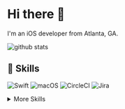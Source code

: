 # Hi there 👋

I'm an iOS developer from Atlanta, GA.

![github stats](https://github-readme-stats.vercel.app/api?username=kevnm67&count_private=true&theme=blueberry&hide_border=true&show_icons=true)

## 💼 Skills

![Swift][swift-shield]
![macOS][macOS-shield]
![CircleCI][circleci-shield]
![Jira][Jira-shield]

<details>
<summary>More Skills</summary>
<br>

![Swift][swift-shield]
![Python][Python-shield]
![Ruby][Ruby-shield]

<br>

![Actions][actions-shield]
![Bitrise][Bitrise-shield]
![TravisCI][TravisCI-shield]

<br>

![GitHub][GitHub-shield]
![AWS][aws-shield]
![Postman][Postman-shield]
![CodeClimate][CodeClimate-shield]
![CocoaPods][CocoaPods-shield]

<br>

![Jira][Jira-shield]
![Confluence][Confluence-shield]
![Pivotal][Pivotal-shield]

<br>

[![Unifi][unifi-shield]][unifi-url]

<br>

![Sketch][Sketch-shield]
![Photoshop][Photoshop-shield]

<p align="right">(<a href="#top">back to top</a>)</p>

<!-- </details> -->

<!-- ACKNOWLEDGMENTS -->
## Acknowledgments

* [Img Shields](https://shields.io)
* [simple-icons](https://github.com/simple-icons/simple-icons)

<p align="right">(<a href="#top">back to top</a>)</p>

<br>

<!--https://github.com/Ileriayo/markdown-badges-->

<!-- MARKDOWN LINKS & IMAGES -->
<!-- https://www.markdownguide.org/basic-syntax/#reference-style-links -->
[unifi-shield]: https://img.shields.io/badge/Unifi-informational?style=flat&logo=Ubiquiti&logoColor=white&color=0559C9
[unifi-url]: https://www.ui.com
[macos-shield]: https://img.shields.io/badge/macOS-informational?style=flat&logo=macOS&logoColor=white&color=000000

[aws-shield]: https://img.shields.io/badge/AWS-informational?style=flat&logo=amazonaws&logoColor=white&color=232F3E
[Jira-shield]: https://img.shields.io/badge/Jira-informational?style=flat&logo=jirasoftware&logoColor=white&color=0052CC
[Confluence-shield]: https://img.shields.io/badge/Confluence-informational?style=flat&logo=Confluence&logoColor=white&color=172B4D
[Pivotal-shield]: https://img.shields.io/badge/Pivotal-informational?style=flat&logo=Pivotal-Tracker&logoColor=white&color=517A9E

[GitHub-shield]: https://img.shields.io/badge/GitHub-informational?style=flat&logo=GitHub&logoColor=white&color=181717
[Postman-shield]: https://img.shields.io/badge/Postman-informational?style=flat&logo=Postman&logoColor=white&color=FF6C37
[CodeClimate-shield]: https://img.shields.io/badge/CodeClimate-informational?style=flat&logo=codeclimate&logoColor=white&color=000000
[CocoaPods-shield]: https://img.shields.io/badge/CocoaPods-informational?style=flat&logo=CocoaPods&logoColor=white&color=EE3322

[swift-shield]: https://img.shields.io/badge/Swift-informational?style=flat&logo=swift&logoColor=white&color=F05138
[Python-shield]: https://img.shields.io/badge/Python-informational?style=flat&logo=python&logoColor=white&color=3776AB
[Ruby-shield]: https://img.shields.io/badge/Ruby-informational?style=flat&logo=ruby&logoColor=white&color=CC342D

[circleci-shield]: https://img.shields.io/badge/CircleCI-informational?style=flat&logo=circleci&logoColor=white&color=343434
[actions-shield]: https://img.shields.io/badge/GithubActions-informational?style=flat&logo=github-actions&logoColor=white&color=2088FF
[Bitrise-shield]: https://img.shields.io/badge/Bitrise-informational?style=flat&logo=bitrise&logoColor=white&color=683D87
[TravisCI-shield]: https://img.shields.io/badge/TravisCI-informational?style=flat&logo=travisci&logoColor=white&color=3EAAAF

[Photoshop-shield]: https://img.shields.io/badge/Photoshop-informational?style=flat&logo=Adobe-Photoshop&logoColor=white&color=31A8FF
[Sketch-shield]: https://img.shields.io/badge/Sketch-informational?style=flat&logo=Sketch&logoColor=white&color=F7B500
